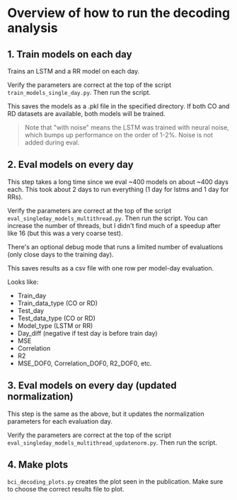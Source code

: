 # Overview of how to run the decoding analysis

## 1. Train models on each day

Trains an LSTM and a RR model on each day.

Verify the parameters are correct at the top of the script `train_models_single_day.py`. Then run the script.

This saves the models as a .pkl file in the specified directory. If both CO and RD datasets are available, both models will be trained.

> Note that "with noise" means the LSTM was trained with neural noise, which bumps up performance on the order of 1-2%. Noise is not added during eval.

## 2. Eval models on every day

This step takes a long time since we eval ~400 models on about ~400 days each. This took about 2 days to run everything (1 day for lstms and 1 day for RRs).

Verify the parameters are correct at the top of the script `eval_singleday_models_multithread.py`. Then run the script. You can increase the number of threads, but I didn't find much of a speedup after like 16 (but this was a very coarse test).

There's an optional debug mode that runs a limited number of evaluations (only close days to the training day).

This saves results as a csv file with one row per model-day evaluation.

Looks like:
- Train_day
- Train_data_type (CO or RD)
- Test_day
- Test_data_type (CO or RD)
- Model_type (LSTM or RR)
- Day_diff (negative if test day is before train day)
- MSE
- Correlation
- R2
- MSE_DOF0, Correlation_DOF0, R2_DOF0, etc.



## 3. Eval models on every day (updated normalization)

This step is the same as the above, but it updates the normalization parameters for each evaluation day.

Verify the parameters are correct at the top of the script `eval_singleday_models_multithread_updatenorm.py`. Then run the script.


## 4. Make plots

`bci_decoding_plots.py` creates the plot seen in the publication. Make sure to choose the correct results file to plot.


